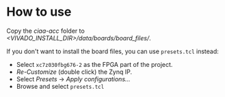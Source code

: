 # How to use

Copy the *ciaa-acc* folder to *<VIVADO_INSTALL_DIR>/data/boards/board_files/*.

If you don't want to install the board files, you can use `presets.tcl` instead:
* Select `xc7z030fbg676-2` as the FPGA part of the project.
* *Re-Customize* (double click) the Zynq IP.
* Select *Presets* -> *Apply configurations...*
* Browse and select `presets.tcl`
